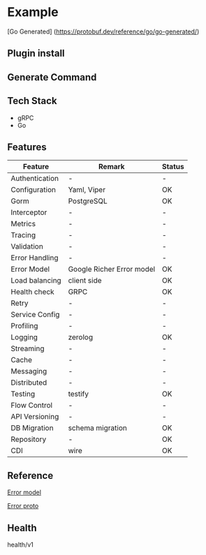 # Example

[Go Generated] (<https://protobuf.dev/reference/go/go-generated/>)

## Plugin install

## Generate Command

## Tech Stack

- gRPC
- Go

## Features

|Feature | Remark | Status |
|--------|--------|--------|
|Authentication| - |-|
|Configuration | Yaml, Viper | OK |
|Gorm|PostgreSQL|OK|
|Interceptor|-|-|
|Metrics|-|-|
|Tracing|-|-|
|Validation|-|-|
|Error Handling|-|-|
|Error Model| Google Richer Error model| OK |
|Load balancing|client side| OK |
|Health check|GRPC|OK|
|Retry|-|-|
|Service Config|-|-|
|Profiling|-|-|
|Logging|zerolog| OK |
|Streaming|-|-|
|Cache|-|-|
|Messaging|-|-|
|Distributed|-|-|
|Testing|testify|OK|
|Flow Control|-|-|
|API Versioning|-|-|
|DB Migration|schema migration| OK |
|Repository|-|OK|
|CDI| wire | OK |

## Reference

[Error model](https://google.aip.dev/193#error_model)

[Error proto](https://github.com/googleapis/googleapis/blob/master/google/rpc/error_details.proto)

## Health

health/v1
